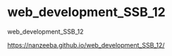 # web_development_SSB_12
web_development_SSB_12

https://nanzeeba.github.io/web_development_SSB_12/
